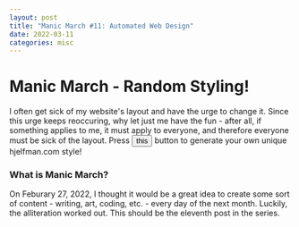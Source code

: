 ```yaml
---
layout: post
title: "Manic March #11: Automated Web Design"
date: 2022-03-11
categories: misc
---
```


# Manic March - Random Styling!

I often get sick of my website's layout and have the urge to change it. Since this urge keeps reoccuring, why let just me have the fun - after all, if something applies to me, it must apply to everyone, and therefore everyone must be sick of the layout. Press <button id="rip" onclick="destroy()">this</button> button to generate your own unique hjelfman.com style!


### What is Manic March?

On Feburary 27, 2022, I thought it would be a great idea to create some sort of content - writing, art, coding, etc. - every day of the next month. Luckily, the alliteration worked out. This should be the eleventh post in the series.

<script>

	function destroy() {
		var elements = ["p", "h1", "h2", "h3", "h4", "h5", "h6", "h7", "div", "body"];
		console.log(elements);
		var fonts =["Arial","Arial Black","Verdana","Tahoma","Trebuchet MS","Impact","Times New Roman","Didot","Georgia","American Typewriter","Andale Mono","Courier","Lucida Console","Monaco","Bradley Hand","Brush Script MT","Luminari","Comic Sans MS"];
		for (var j=0, lim=elements.length; j < lim; j++) {
			var randomColor = Math.floor(Math.random()*16777215).toString(16);
			var choice = Math.floor(Math.random()*fonts.length);
			document.querySelector('*').style.fontFamily = fonts[choice];
			document.querySelector(elements[j]).style.color = randomColor;
		}
	}
</script>
